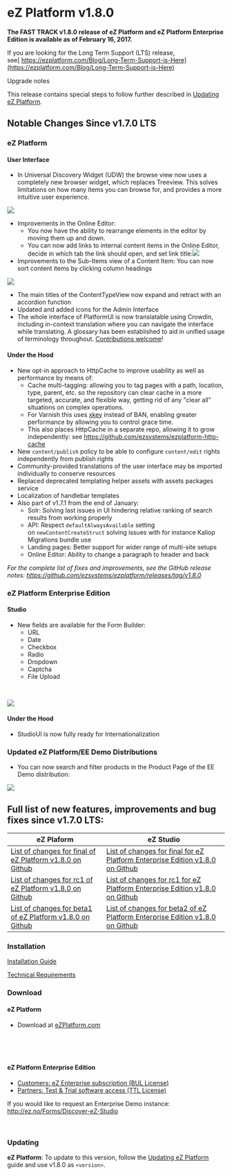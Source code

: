 

# eZ Platform v1.8.0

**The FAST TRACK v1.8.0 release of eZ Platform and eZ Platform Enterprise Edition is available as of February 16, 2017.**

If you are looking for the Long Term Support (LTS) release, see[ https://ezplatform.com/Blog/Long-Term-Support-is-Here](https://ezplatform.com/Blog/Long-Term-Support-is-Here)

Upgrade notes

This release contains special steps to follow further described in [Updating eZ Platform](../updating/updating_ez_platform.md).



## Notable Changes Since v1.7.0 LTS

### eZ Platform

#### User Interface

-   In Universal Discovery Widget (UDW) the browse view now uses a completely new browser widget, which replaces Treeview. This solves limitations on how many items you can browse for, and provides a more intuitive user experience.

![](img/udw.png)

-   Improvements in the Online Editor:
    -   You now have the ability to rearrange elements in the editor by moving them up and down.
    -   You can now add links to internal content items in the Online Editor, decide in which tab the link should open, and set link title:![](img/link-options-oe.png)
-   Improvements to the Sub-Items view of a Content Item: You can now sort content items by clicking column headings

![](img/subitem-sorting.png)

-   The main titles of the ContentTypeView now expand and retract with an accordion function
-   Updated and added icons for the Admin Interface
-   The whole interface of PlatformUI is now translatable using Crowdin, including in-context translation where you can navigate the interface while translating. A glossary has been established to aid in unified usage of terminology throughout. [Contributions welcome](https://crowdin.com/project/ezplatform)!

#### Under the Hood

-   New opt-in approach to HttpCache to improve usability as well as performance by means of:
    -   Cache multi-tagging: allowing you to tag pages with a path, location, type, parent, etc. so the repository can clear cache in a more targeted, accurate, and flexible way, getting rid of any "clear all" situations on complex operations.
    -   For Varnish this uses [xkey](https://github.com/varnish/varnish-modules/blob/master/docs/vmod_xkey.rst) instead of BAN, enabling greater performance by allowing you to control grace time.
    -   This also places HttpCache in a separate repo, allowing it to grow independently: see <https://github.com/ezsystems/ezplatform-http-cache>
-   New `content/publish` policy to be able to configure `content/edit` rights independently from publish rights
-   Community-provided translations of the user interface may be imported individually to conserve resources
-   Replaced deprecated templating helper assets with assets packages service
-   Localization of handlebar templates
-   Also part of v1.7.1 from the end of January:
    -   Solr: Solving last issues in UI hindering relative ranking of search results from working properly
    -   API: Respect `defaultAlwaysAvailable` setting on `newContentCreateStruct` solving issues with for instance Kaliop Migrations bundle use
    -   Landing pages: Better support for wider range of multi-site setups
    -   Online Editor: Ability to change a paragraph to header and back

 *For the complete list of fixes and improvements, see the GitHub release notes: <https://github.com/ezsystems/ezplatform/releases/tag/v1.8.0>*

### eZ Platform Enterprise Edition

#### Studio

-   New fields are available for the Form Builder:
    -   URL
    -   Date
    -   Checkbox
    -   Radio
    -   Dropdown
    -   Captcha
    -   File Upload

 

![](img/formb.png)

#### Under the Hood

-   StudioUI is now fully ready for Internationalization

### Updated eZ Platform/EE Demo Distributions

-   You can now search and filter products in the Product Page of the EE Demo distribution:

![](img/demo-product-filters.png)

## Full list of new features, improvements and bug fixes since v1.7.0 LTS:

| eZ Plaform   | eZ Studio  |
|--------------|------------|
| [List of changes for final of eZ Platform v1.8.0 on Github](https://github.com/ezsystems/ezplatform/releases/tag/v1.8.0)         | [List of changes for final for eZ Platform Enterprise Edition v1.8.0 on Github](https://github.com/ezsystems/ezplatform-ee/releases/tag/v1.8.0)       |
| [List of changes for rc1 of eZ Platform v1.8.0 on Github](https://github.com/ezsystems/ezplatform/releases/tag/v1.8.0-rc1)         | [List of changes for rc1 for eZ Platform Enterprise Edition v1.8.0 on Github](https://github.com/ezsystems/ezplatform-ee/releases/tag/v1.8.0-rc1)       |
| [List of changes for beta1 of eZ Platform v1.8.0 on Github](https://github.com/ezsystems/ezplatform/releases/tag/v1.8.0-beta1)         | [List of changes for beta2 of eZ Platform Enterprise Edition v1.8.0 on Github](https://github.com/ezsystems/ezplatform-ee/releases/tag/v1.8.0-beta2)       |


### Installation

[Installation Guide](../getting_started/install_ez_platform.md)

 [Technical Requirements](../getting_started/requirements.md)

### Download

#### eZ Platform

-   Download at [eZPlatform.com](http://ezplatform.com/#download)

 

 

#### eZ Platform Enterprise Edition

-   [Customers: eZ Enterprise subscription (BUL License)](https://support.ez.no/Downloads)
-   [Partners: Test & Trial software access (TTL License)](https://support.ez.no/Downloads)

If you would like to request an Enterprise Demo instance: <http://ez.no/Forms/Discover-eZ-Studio>

 

### Updating

**eZ Platform**: To update to this version, follow the [Updating eZ Platform](../updating/updating_ez_platform.md) guide and use v1.8.0 as `<version>`.

 
